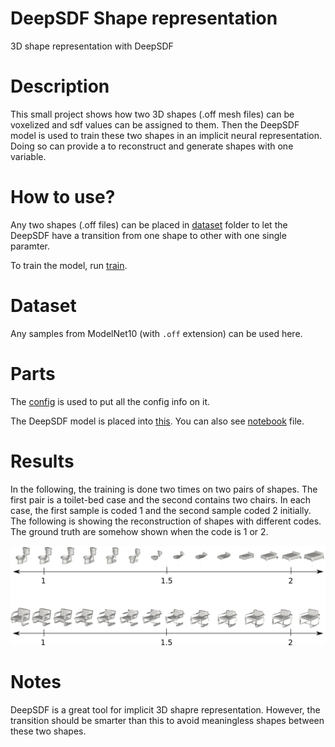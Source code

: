 # DeepSDF Shape representation
3D shape representation with DeepSDF


# Description

This small project shows how two 3D shapes (.off mesh files) can be voxelized and sdf values can be assigned to them.
Then the DeepSDF model is used to train these two shapes in an implicit neural representation. Doing so can provide a 
to reconstruct and generate shapes with one variable. 

# How to use?
Any two shapes (.off files) can be placed in [dataset](./dataset/) folder to let the DeepSDF have a transition from one shape to other with one single paramter.

To train the model, run [train](./src/train.py).

# Dataset
Any samples from ModelNet10 (with ```.off``` extension) can be used here. 
# Parts
The [config](./config.json) is used to put all the config info on it.


The DeepSDF model is placed into [this](./model/DeepSDFmodel.py). You can also see [notebook](./src/notebook.ipynb) file.

# Results
In the following, the training is done two times on two pairs of shapes. The first pair is a toilet-bed case and the second contains two chairs. In each case, the first sample is coded 1 and the second sample coded 2 initially. The following is showing the reconstruction of shapes with different codes. The ground truth are somehow shown when the code is 1 or 2. 

![image](images/image.png)

# Notes
DeepSDF is a great tool for implicit 3D shapre representation. However, the transition should be smarter than this to avoid meaningless shapes between these two shapes. 



